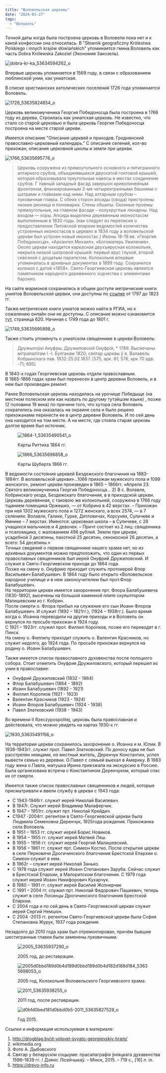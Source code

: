 ```yaml
---
title: "Воловельская церковь"
date: "2024-03-27"
tags: 
  - "Воловель"
---
```


Точной даты когда была построена церковь в Воловели пока нет и к какой конфессии она относилась. В "Słownik geograficzny Królestwa Polskiego i innych krajów słowiańskich" упоминается гмина Воловель как часть Dobra Królewska Zakoziel (Экономия Закозель).

![dobra-kr-ka_53634594262_o](https://github.com/escfrpls/drochiczynpoleski/assets/125834172/f36e969f-818f-44e8-a3b7-a74d6f7de67d)

Впервые церковь упоминается в 1569 году, в связи с образованием люблинской унии, как униатская.

В списке христианских католических поселений 1726 года упоминается Воловель.

![1726_53635824854_o](https://github.com/escfrpls/drochiczynpoleski/assets/125834172/21aa7856-a8c4-4c3b-a40d-dbf72162c32a)

Церковь великомученика Георгия Победоносца была построена в 1766 году из дерева. Строилась как униатская церковь. Не известно, что стало со старой церковью и была церковь Георгия Победоносца построена на месте старой церкви.

Имеется описание "Описания церквей и приходов. Гродненский православно-церковный календарь." С описание селений, кол-во прихожан, описание церковной школы и земли при церкви.

![1766_53635695778_o](https://github.com/escfrpls/drochiczynpoleski/assets/125834172/0077d85a-5962-407a-9d76-3377cb2da1b2)

> Церковь сооружена из прямоугольного основного и пятигранного алтарного срубов, объединявшихся двускатой гонтовой крышей, которая образовывала треугольные навесы в местах соединения срубов. Г лавный западный фасад завершон криволинейным фронтоном, фланкированным 2-мя четырехгранными башнями с шатрами и главками над ними. Над алтарным срубом – луковичная главка. С обеих сторон апсиды (свода) пристроены низкие ризница и пономарка. Стены обшиты. Оконные проемы прямоугольные, на главном фасаде – полукруглые люкарны. Над входом — хоры. Апсида выделена деревянным иконостасом выполненным в 1830 годы. (как следует из переписки о предоставлении Литовской епархии ведомостей количества устроенных иконостасов в церквях в 1834 году а воловельской церкви был устроен новый иконостас.) Иконы 18-19 вв. «Георгия Победоносца», «Архангел Михаил», «Богоматерь Умиление». Около церкви находится каркасная двухъярусная колокольня, накрыта низкой шатровой крышей: первый ярус глухой, второй сквозной с дощатым парапетом. Колокольня впервые упоминалась в архивных документах в 1899 году. Сохранился колокол с датой «1858». Свято-Георгиевская церковь является памятником народного деревянного зодчества с элементами барокко.

На сайте мармонов сохранились в общем доступе метрические книги униятов Воловельской цервки, они доступны по [ссылке](https://www.familysearch.org/search/catalog/results?count=20&placeId=975821&query=%2Bplace%3A%22%D0%91%D0%B5%D0%BB%D0%B0%D1%80%D1%83%D1%81%D1%8C%2C%20%D0%91%D1%80%D1%8D%D1%81%D1%82%2C%20%D0%94%D1%80%D0%B0%D0%B3%D1%96%D1%87%D1%8B%D0%BD%2C%20%D0%92%D0%B0%D0%BB%D0%B0%D0%B2%D0%B5%D0%BB%D1%8C%22&subjectsOpen=975820-50) от 1797 до 1823 гг.

Также метрические книги униатов можно найти в РГИА, но к сожалению онлайн они не доступны. С описание можно ознакомится [тут](http://rgia.su/imageViewer/img?url=mZaTmpGekprCl4uLj8XQ0M7IzdHNztHL0cvFxs/Gz9CNmJaeoIyLkI2emJrN0NDPz8/J0M/Lyc/Qz8nJx9GPm5nZnIqNjZqRi6+emJrCztmah4vCj5uZ2Z6Li43Czs/Jys7ZjJqNlp6Tws7ZkJ2VmpyLws3Ix83LzM/L2ZiNkIqPws8=), страница 620. Начиная с 1749 года до 1801 г.

![1749_53635695898_o](https://github.com/escfrpls/drochiczynpoleski/assets/125834172/23b546e7-d6e5-4c3a-95ef-2ad0795b13b2)

Также стоить упомянуть о униатском священнике в церкви Воловель:

> Дружылоўкi Ануфры, Дружиловскiй Онуфрiй, \* 1789. Высвечаны мiтрапалiтам I.-I. Булгакам 1820; святар царквы ў в. Валавель Кобрынскага пав. 1832-25.02.1837. \[575, арк. 61; 576, арк 70 адв. -71; 695\]

В 1840-х годах Георгиевская церковь отдали православным.  
В 1865-1866 годах храм был перенесен в центр деревни Воловель, и в нем был произведен ремонт.

Ранее Воловельская церковь находилась на урочище Победыще (на местном полеском или как назвать по другому тутэйшэм языке) , позже (2 половина 19 века) по причине того, что хутора села Воловель сократились она оказалась на окраине села и было решено прихожанами перенести ее в центр деревни Воловель. И по сей день она находится на том месте. А на месте, где стояла старая церковь долгое время был источник.

<figure>

![1864-1_53635490541_o](https://github.com/escfrpls/drochiczynpoleski/assets/125834172/c43c8bc5-8be9-4466-9ed1-ef496d1b2036)

<figcaption>

Карты Риттиха 1864 гг.

</figcaption>

</figure>

<figure>

![1866_53635696858_o](https://github.com/escfrpls/drochiczynpoleski/assets/125834172/b6752b16-7428-4888-913d-84404cad7a62)

<figcaption>

Карты Шуберта 1866 гг.

</figcaption>

</figure>

В ведомости состояния церквей Бездежского благочиния на 1883-1884гг. В воловельской церкви»…1066 прихожан мужеского пола и 1099 женского», ремонт церкви произведен в 1865 – 1866гг. «Апреля 23. Святого великомученика Георгия Победоносца… 2) В с. Волавле, Кобринскаго уезда, Бездежскаго благочиния, в в приходской церкви. Церковь деревянная, с таковою же колокольней, сооружена в 1766 году тщанием помещика Оржешко, — от Кобрина в 42 верстах. – Прихожан при ней 1302 мужеского пола и 1272 женскаго, а всех 2574, — в 7 селениях: Волавле, Галике, Гурке, Дятловичах, Корсунях, Суличеве и Ямнике – 7 верстах. Имеются: церковная школа – в Суличеве, с 28 учащихся мальчиков и 4 девочек. – Причт состоит из 2 лиц: священника и псаломщика, с жалованием 496 рублей. Земли при церкви; усадебной 3 десятины, пахотной 25 десятин, сенокосной 26 десятин, а всего: 54 десятины.»  
Точных сведений о первом священнике нашего храма нет, но из архивных документов можно предположить, что один из первых православных священников был иерей Онуфрий Дружиловский. И служил в Свято-Георгиевском приходе до 1864 года.  
Позже на смену о. Онуфрию приходит служить протоиерей Флор Васильевич Балабушевич. В 1864 году было открыто «Воловельское народное училище и в нем законоучителем был прот.Флор Балабушевич.  
На территории церкви имеется захоронение прт. Флора Балабушевича (1830-1892), высечены на большой каменной плите скульптором Малишевским из г. Кобрин.  
После смерти о. Флора прибыл на служение его сын Иоанн Флоров Балабушевич. И служит (1892 – 1821гг.), (1924 – 1938гг.). Было время когда о. Иоанна переводили на другие приходы и в Воловель он вернулся по просьбе прихожан в 1924 году.  
С 1921 – 1923гг. служил прот. Филлип Коропков, позже его переводят в г. Пинск.  
На смену о. Филлипу приходит служить о. Валентин Красников, но служит недолго, до 1924 года. По просьбе прихожан вернулся на родину о. Иоанн Балабушевич.

Также имеется список православного духовенства после полоцкого собора. Стоит отметить Онуфрия Дружиловского, который перешел из унии в православие:

- Онуфрий Дружиловский (1832 - 1864)
- Флор Балабушевич (1864 - 1892)
- Иоанн Балабушевич (1892 - 1921)
- Филлип Коропков (1921 - 1923)
- Валентин Красников (1923 - 1924)
- Иоанн Флоров Балабушевич (1924 - 1938)
- Павел Златковский (1938 - 1943)

Во времени II Rzeczypospolitej, церковь была православная и действовала, что можно увидеть на картах 1930-х гг.

![1930_53635491156_o](https://github.com/escfrpls/drochiczynpoleski/assets/125834172/45860945-7c09-4ace-988a-1ea84e082290)

На территории церкви сохранилось захоронение о. Иоанна и м. Юлии.
В 1938-1943гг. служит прот. Павел Златковский. По доносу едва не был расстрелян немцами, но местный житель, Деренчук Константин, успел вывести семью из деревни. О.Павел с семьей выехал в Америку. В 1983 году жена о.Павла, матушка Ирина приезжала на экскурсию в Россию. Была организована встреча с Константином Деренчуком, который спас их от смерти.

Имеется также список православных священников и людей, которые присматривали и ввели службу в церкви с 1943 года:

- С 1943-1946гг. служит иерей Николай Василевич.
- В 1947г. Служит иерей Владимир Малаферчик.
- В 1947 – 1951гг. служит прт. Николай Крейдич.
- С1947 -2004гг. регентом в Свято-Георгиевской церкви была Людмила Семеновна Деренчук, 1925года рождения. Прихожанка села Воловель
- В 1951 – 1953 гг. служит иерей Борис Новиков.
- В 1954 – 1955 гг. служит иерей Матвей Ляш.
- В 1955 – 1956 гг. служит иерей Георгий Малишевский.
- В 1956 – 1961 гг. служит прт. Симеон Костко. После открытия церкви в селе Перковичи Дрогичинского благочиния Брестской Епархии о. Симеон служит в нем.
- В 1962г – служит иерей Николай Занько.
- С 1978 года служит иерей Иоанн Степанович Заруба. Сейчас служит в Брестской Епархии, в Малоритском благочинии. С 1979 года служит иерей Иоанн Никифорович Кухарчук.
- В 1980 – 1991 гг. служит иерей Василий Жолнерчик
- С 1991 – 2004 гг. служил прт. Николай Федорович Пашкевич, теперь служит в селе Лосинцы Дрогичинского благочиния Брестской Епархии.
- С 2004 года и по сей день в Свято-Георгиевской церкви служит иерей Сергий Немшон.
- С 2004 -2013 гг. регентом Свято-Георгиевской церкви была София Степановна Журук, 1937 года рождения.

Незадолго до 2010 года храм был отремонтирован, причём бывшие шестигранные главки были заменены луковичными.

<figure>

![2005_53635937290_o](https://github.com/escfrpls/drochiczynpoleski/assets/125834172/230e4947-223e-49ae-840b-0216f19960fa)

<figcaption>

2005 год, до реставрации.

</figcaption>

</figure>

<figure>
  
![2005d0bbd189d0b4d189d0bbd189d0b4d182d188d184_53635698053_o](https://github.com/escfrpls/drochiczynpoleski/assets/125834172/0dc18844-eda6-4633-9a83-c22fd64fda46)

<figcaption>

2005 год, Колокольня Воловельского Георгиевского храма.

</figcaption>

</figure>

<figure>

![2011_53635938255_o](https://github.com/escfrpls/drochiczynpoleski/assets/125834172/a75b869f-b892-4470-8e9c-03906fdafdfc)

<figcaption>

2011 год, после реставрации.

</figcaption>

</figure>

<figure>

![d0bfd0bed181d0bbd0b5-2011_53635827529_o](https://github.com/escfrpls/drochiczynpoleski/assets/125834172/b20493cd-471b-4501-b66e-770e62ba1646)

<figcaption>

Год 2015. 


</figcaption>

</figure>

Ссылки и информация используемая в материале:

1. http://drogblag.by/d-volovel-svyato-georgievskiy-hram/
2. wikimedia.org
3. Фото А. Дыбовского
4. Святар у беларускім соцыуме: прасапаграфія ўніяцкага духавенства 1596–1839 гг. / Дзяніс Лісейчыкаў. – Мінск, 2015. – 719 с., \[16\] л. іл.
5. https://drevo-info.ru

